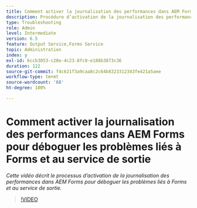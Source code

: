 ```yaml
---
title: Comment activer la journalisation des performances dans AEM Forms pour déboguer les problèmes liés à Forms et au service de sortie ?
description: Procédure d’activation de la journalisation des performances pour déboguer les problèmes liés à Forms ou au service de sortie
type: Troubleshooting
role: Admin
level: Intermediate
version: 6.5
feature: Output Service,Forms Service
topic: Administration
index: y
exl-id: 6ccb3053-c28e-4c23-8fc0-e188b3873c36
duration: 122
source-git-commit: f4c621f3a9caa8c2c64b8323312343fe421a5aee
workflow-type: tm+mt
source-wordcount: '68'
ht-degree: 100%

---
```


# Comment activer la journalisation des performances dans AEM Forms pour déboguer les problèmes liés à Forms et au service de sortie

*Cette vidéo décrit le processus d’activation de la journalisation des performances dans AEM Forms pour déboguer les problèmes liés à Forms et au service de sortie.*

>[!VIDEO](https://video.tv.adobe.com/v/335499?quality=12&learn=on)
